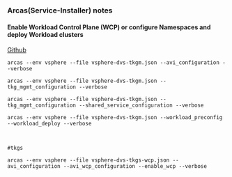 ### Arcas(Service-Installer) notes

#### Enable Workload Control Plane (WCP) or configure Namespaces and deploy Workload clusters

[Github](https://github.com/vmware-tanzu/service-installer-for-vmware-tanzu)

````
arcas --env vsphere --file vsphere-dvs-tkgm.json --avi_configuration --verbose

arcas --env vsphere --file vsphere-dvs-tkgm.json --tkg_mgmt_configuration --verbose

arcas --env vsphere --file vsphere-dvs-tkgm.json --tkg_mgmt_configuration --shared_service_configuration --verbose

arcas --env vsphere --file vsphere-dvs-tkgm.json --workload_preconfig --workload_deploy --verbose



#tkgs

arcas --env vsphere --file vsphere-dvs-tkgs-wcp.json --avi_configuration --avi_wcp_configuration --enable_wcp --verbose

````
